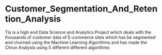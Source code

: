# Customer_Segmentation_And_Retention_Analysis
Tis is a high end Data Science and Analytics Project which deals with the thousands of customer data of E-commerce sites which has be segmented and churned using the Machine Learning Algorithms and has made the Chrun Analysis using 5 different different algorithms 
